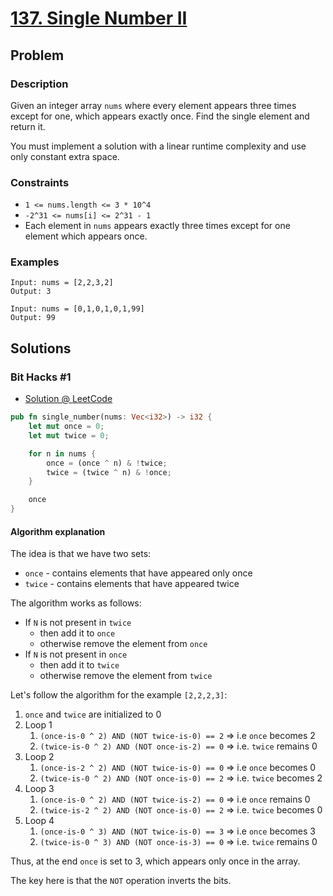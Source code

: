 # [137. Single Number II](https://leetcode.com/problems/single-number-ii/)

## Problem

### Description

Given an integer array `nums` where every element appears three times except for
one, which appears exactly once. Find the single element and return it.

You must implement a solution with a linear runtime complexity and use only
constant extra space.

### Constraints

* `1 <= nums.length <= 3 * 10^4`
* `-2^31 <= nums[i] <= 2^31 - 1`
* Each element in `nums` appears exactly three times except for one element
  which appears once.

### Examples

```text
Input: nums = [2,2,3,2]
Output: 3
```

```text
Input: nums = [0,1,0,1,0,1,99]
Output: 99
```

## Solutions

### Bit Hacks #1

* [Solution @ LeetCode](https://leetcode.com/problems/single-number-ii/discuss/43294/Challenge-me-thx)

```rust
pub fn single_number(nums: Vec<i32>) -> i32 {
    let mut once = 0;
    let mut twice = 0;

    for n in nums {
        once = (once ^ n) & !twice;
        twice = (twice ^ n) & !once;
    }

    once
}
```

#### Algorithm explanation

The idea is that we have two sets:

* `once` - contains elements that have appeared only once
* `twice` - contains elements that have appeared twice

The algorithm works as follows:

* If `N` is not present in `twice`
    * then add it to `once`
    * otherwise remove the element from `once`
* If `N` is not present in `once`
    * then add it to `twice`
    * otherwise remove the element from `twice`

Let's follow the algorithm for the example `[2,2,2,3]`:

1. `once` and `twice` are initialized to 0
2. Loop 1
    1. `(once-is-0 ^ 2) AND (NOT twice-is-0) == 2` => i.e `once` becomes 2
    2. `(twice-is-0 ^ 2) AND (NOT once-is-2) == 0` => i.e. `twice` remains 0
3. Loop 2
    1. `(once-is-2 ^ 2) AND (NOT twice-is-0) == 0` => i.e `once` becomes 0
    2. `(twice-is-0 ^ 2) AND (NOT once-is-0) == 2` => i.e. `twice` becomes 2
4. Loop 3
    1. `(once-is-0 ^ 2) AND (NOT twice-is-2) == 0` => i.e `once` remains 0
    2. `(twice-is-2 ^ 2) AND (NOT once-is-0) == 2` => i.e. `twice` becomes 0
5. Loop 4
    1. `(once-is-0 ^ 3) AND (NOT twice-is-0) == 3` => i.e `once` becomes 3
    2. `(twice-is-0 ^ 3) AND (NOT once-is-3) == 0` => i.e. `twice` remains 0

Thus, at the end `once` is set to 3, which appears only once in the array.

The key here is that the `NOT` operation inverts the bits.
